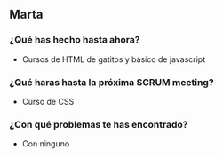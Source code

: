 ## Marta
### ¿Qué has hecho hasta ahora?
- Cursos de HTML de gatitos y básico de javascript
### ¿Qué haras hasta la próxima SCRUM meeting?
- Curso de CSS
### ¿Con qué problemas te has encontrado?
- Con ninguno
